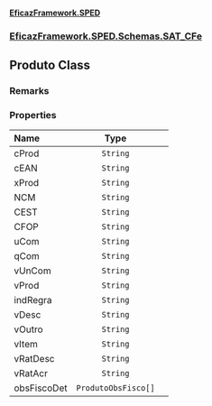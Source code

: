 #### [EficazFramework.SPED](EficazFrameworkSPED.md 'EficazFramework SPED')
### [EficazFramework.SPED.Schemas.SAT_CFe](EficazFramework.SPED.Schemas.SAT_CFe.md 'EficazFramework.SPED.Schemas.SAT_CFe')

## Produto Class

### Remarks
### Properties

| Name | Type | |
| :--- | :---: | :--- |
| cProd | `String` |  |
| cEAN | `String` |  |
| xProd | `String` |  |
| NCM | `String` |  |
| CEST | `String` |  |
| CFOP | `String` |  |
| uCom | `String` |  |
| qCom | `String` |  |
| vUnCom | `String` |  |
| vProd | `String` |  |
| indRegra | `String` |  |
| vDesc | `String` |  |
| vOutro | `String` |  |
| vItem | `String` |  |
| vRatDesc | `String` |  |
| vRatAcr | `String` |  |
| obsFiscoDet | `ProdutoObsFisco[]` |  |
